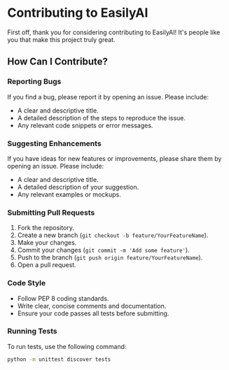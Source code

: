 # Contributing to EasilyAI

First off, thank you for considering contributing to EasilyAI! It's people like you that make this project truly great.

## How Can I Contribute?

### Reporting Bugs

If you find a bug, please report it by opening an issue. Please include:
- A clear and descriptive title.
- A detailed description of the steps to reproduce the issue.
- Any relevant code snippets or error messages.

### Suggesting Enhancements

If you have ideas for new features or improvements, please share them by opening an issue. Please include:
- A clear and descriptive title.
- A detailed description of your suggestion.
- Any relevant examples or mockups.

### Submitting Pull Requests

1. Fork the repository.
2. Create a new branch (`git checkout -b feature/YourFeatureName`).
3. Make your changes.
4. Commit your changes (`git commit -m 'Add some feature'`).
5. Push to the branch (`git push origin feature/YourFeatureName`).
6. Open a pull request.

### Code Style

- Follow PEP 8 coding standards.
- Write clear, concise comments and documentation.
- Ensure your code passes all tests before submitting.

### Running Tests

To run tests, use the following command:
```bash
python -m unittest discover tests

